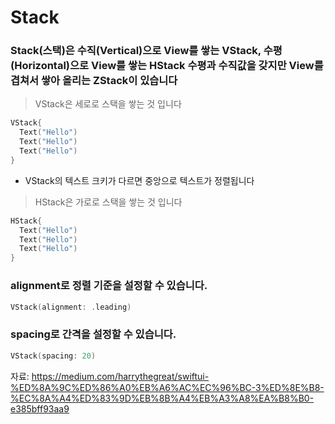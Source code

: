 # Stack

### Stack(스택)은 수직(Vertical)으로 View를 쌓는 VStack, 수평(Horizontal)으로 View를 쌓는 HStack 수평과 수직값을 갖지만 View를 겹쳐서 쌓아 올리는 ZStack이 있습니다

> VStack은 세로로 스택을 쌓는 것 입니다 
```swift
VStack{
  Text("Hello")
  Text("Hello")
  Text("Hello")
}
```
* VStack의 텍스트 크키가 다르면 중앙으로 텍스트가 정렬됩니다
> HStack은 가로로 스택을 쌓는 것 입니다
```swift
HStack{
  Text("Hello")
  Text("Hello")
  Text("Hello")
}
```
### alignment로 정렬 기준을 설정할 수 있습니다.
```swift
VStack(alignment: .leading)
```
### spacing로 간격을 설정할 수 있습니다.
```swift
VStack(spacing: 20)
```


자료: https://medium.com/harrythegreat/swiftui-%ED%8A%9C%ED%86%A0%EB%A6%AC%EC%96%BC-3%ED%8E%B8-%EC%8A%A4%ED%83%9D%EB%8B%A4%EB%A3%A8%EA%B8%B0-e385bff93aa9

